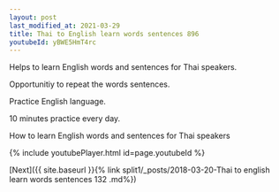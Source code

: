 ```yaml
---
layout: post
last_modified_at: 2021-03-29
title: Thai to English learn words sentences 896 
youtubeId: yBWE5HmT4rc
---
```

 
 
Helps to learn English words and sentences for Thai speakers.

Opportunitiy to repeat the words sentences. 

Practice English language. 
 
10 minutes practice every day. 
 
How to learn English words and sentences for Thai speakers 
 
{% include youtubePlayer.html id=page.youtubeId %}
 
 
[Next]({{ site.baseurl }}{% link  split1/_posts/2018-03-20-Thai to english learn words sentences 132 .md%})
 
